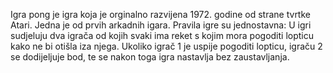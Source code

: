 Igra pong je igra koja je orginalno razvijena 1972. godine od strane tvrtke Atari. Jedna je od prvih arkadnih igara.
Pravila igre su jednostavna: U igri sudjeluju dva igrača od kojih svaki ima reket s kojim mora pogoditi lopticu kako ne bi otišla
iza njega. Ukoliko igrač 1 je uspije pogoditi lopticu, igraču 2 se dodijeljuje bod, te se nakon toga igra nastavlja bez zaustavljanja.

